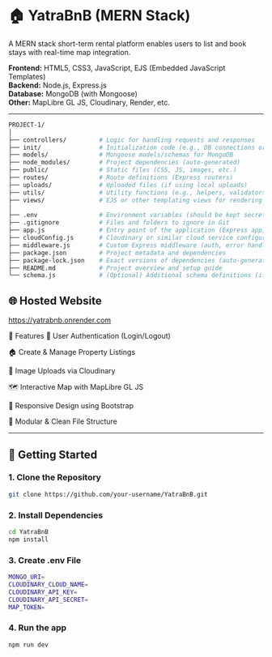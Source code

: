 # 🏠 YatraBnB (MERN Stack)
A MERN stack short-term rental platform enables users to list and book stays with real-time map integration.

**Frontend:** HTML5, CSS3, JavaScript, EJS (Embedded JavaScript Templates)  
**Backend:** Node.js, Express.js  
**Database:** MongoDB (with Mongoose)  
**Other:** MapLibre GL JS, Cloudinary, Render, etc.

---
```bash
PROJECT-1/
│
├── controllers/         # Logic for handling requests and responses
├── init/                # Initialization code (e.g., DB connections or server setup)
├── models/              # Mongoose models/schemas for MongoDB
├── node_modules/        # Project dependencies (auto-generated)
├── public/              # Static files (CSS, JS, images, etc.)
├── routes/              # Route definitions (Express routers)
├── uploads/             # Uploaded files (if using local uploads)
├── utils/               # Utility functions (e.g., helpers, validators)
├── views/               # EJS or other templating views for rendering HTML
│
├── .env                 # Environment variables (should be kept secret)
├── .gitignore           # Files and folders to ignore in Git
├── app.js               # Entry point of the application (Express app)
├── cloudConfig.js       # Cloudinary or similar cloud service configuration
├── middleware.js        # Custom Express middleware (auth, error handling, etc.)
├── package.json         # Project metadata and dependencies
├── package-lock.json    # Exact versions of dependencies (auto-generated)
├── README.md            # Project overview and setup guide
└── schema.js            # (Optional) Additional schema definitions (if not inside models/)

```

## 🌐 Hosted Website
https://yatrabnb.onrender.com


🌟 Features
🔐 User Authentication (Login/Logout)

🏠 Create & Manage Property Listings

📸 Image Uploads via Cloudinary

🗺️ Interactive Map with MapLibre GL JS

📱 Responsive Design using Bootstrap

📂 Modular & Clean File Structure


---

## 🚀 Getting Started

### 1. Clone the Repository
```bash
git clone https://github.com/your-username/YatraBnB.git
```
### 2. Install Dependencies
```bash
cd YatraBnB
npm install
```
### 3. Create .env File 
```bash
MONGO_URI=
CLOUDINARY_CLOUD_NAME=
CLOUDINARY_API_KEY=
CLOUDINARY_API_SECRET=
MAP_TOKEN=
```
### 4. Run the app
```bash
npm run dev
```


